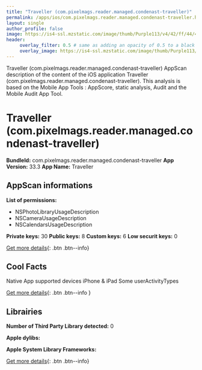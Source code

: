 ```yaml
---
title: "Traveller (com.pixelmags.reader.managed.condenast-traveller)"
permalink: /apps/ios/com.pixelmags.reader.managed.condenast-traveller.html
layout: single
author_profile: false
image: https://is4-ssl.mzstatic.com/image/thumb/Purple113/v4/42/ff/44/42ff4446-7408-b13e-6d0d-ca6274fc8872/AppIcon-0-0-1x_U007emarketing-0-0-0-7-0-0-sRGB-0-0-0-GLES2_U002c0-512MB-85-220-0-0.png/512x512bb.jpg
header: 
     overlay_filter: 0.5 # same as adding an opacity of 0.5 to a black background
     overlay_image: https://is4-ssl.mzstatic.com/image/thumb/Purple113/v4/42/ff/44/42ff4446-7408-b13e-6d0d-ca6274fc8872/AppIcon-0-0-1x_U007emarketing-0-0-0-7-0-0-sRGB-0-0-0-GLES2_U002c0-512MB-85-220-0-0.png/512x512bb.jpg
---
```

Traveller (com.pixelmags.reader.managed.condenast-traveller) AppScan description of the content of the iOS application Traveller (com.pixelmags.reader.managed.condenast-traveller). This analysis is based on the Mobile App Tools : AppScore, static analysis, Audit and the Mobile Audit App Tool.

# Traveller (com.pixelmags.reader.managed.condenast-traveller)

**BundleId:** com.pixelmags.reader.managed.condenast-traveller
**App Version:** 33.3
**App Name:** Traveller


## AppScan informations 

**List of permissions:** 
- NSPhotoLibraryUsageDescription
- NSCameraUsageDescription
- NSCalendarsUsageDescription
  
  
**Private keys:** 30
**Public keys:** 8
**Custom keys:** 6
**Low securit keys:** 0
  
[Get more details](/pricing.html){: .btn .btn--info}

## Cool Facts

Native App
supported devices iPhone & iPad
Some userActivityTypes
  
[Get more details](/pricing.html){: .btn .btn--info }

## Librairies 
**Number of Third Party Library detected:** 0


**Apple dylibs:**


**Apple System Library Frameworks:**


  
[Get more details](/pricing.html){: .btn .btn--info}

